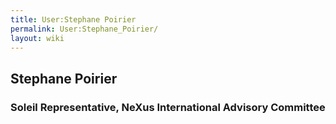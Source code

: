 ```yaml
---
title: User:Stephane Poirier
permalink: User:Stephane_Poirier/
layout: wiki
---
```


Stephane Poirier
----------------

### Soleil Representative, NeXus International Advisory Committee
